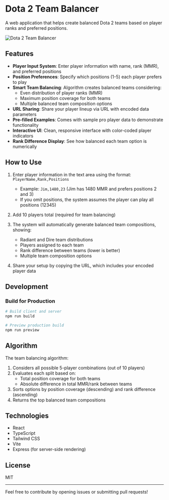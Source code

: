 # Dota 2 Team Balancer

A web application that helps create balanced Dota 2 teams based on player ranks and preferred positions.

![Dota 2 Team Balancer](https://dota2-team-balancer.deno.dev/)

## Features

- **Player Input System**: Enter player information with name, rank (MMR), and preferred positions
- **Position Preferences**: Specify which positions (1-5) each player prefers to play
- **Smart Team Balancing**: Algorithm creates balanced teams considering:
  - Even distribution of player ranks (MMR)
  - Maximum position coverage for both teams
  - Multiple balanced team composition options
- **URL Sharing**: Share your player lineup via URL with encoded data parameters
- **Pre-filled Examples**: Comes with sample pro player data to demonstrate functionality
- **Interactive UI**: Clean, responsive interface with color-coded player indicators
- **Rank Difference Display**: See how balanced each team option is numerically

## How to Use

1. Enter player information in the text area using the format: `PlayerName,Rank,Positions`
   - Example: `Jim,1480,23` (Jim has 1480 MMR and prefers positions 2 and 3)
   - If you omit positions, the system assumes the player can play all positions (12345)

2. Add 10 players total (required for team balancing)

3. The system will automatically generate balanced team compositions, showing:
   - Radiant and Dire team distributions
   - Players assigned to each team
   - Rank difference between teams (lower is better)
   - Multiple team composition options

4. Share your setup by copying the URL, which includes your encoded player data

## Development

### Build for Production

```bash
# Build client and server
npm run build

# Preview production build
npm run preview
```

## Algorithm

The team balancing algorithm:

1. Considers all possible 5-player combinations (out of 10 players)
2. Evaluates each split based on:
   - Total position coverage for both teams
   - Absolute difference in total MMR/rank between teams
3. Sorts options by position coverage (descending) and rank difference (ascending)
4. Returns the top balanced team compositions

## Technologies

- React
- TypeScript
- Tailwind CSS
- Vite
- Express (for server-side rendering)

## License

MIT

---

Feel free to contribute by opening issues or submitting pull requests!
